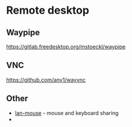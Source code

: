 # Remote desktop

## Waypipe

https://gitlab.freedesktop.org/mstoeckl/waypipe

## VNC

https://github.com/any1/wayvnc

## Other

* [lan-mouse](https://github.com/feschber/lan-mouse) - mouse and keyboard sharing
* 